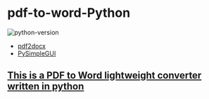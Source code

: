 # pdf-to-word-Python

![python-version](https://img.shields.io/badge/python->=3.10.4-green.svg)

- <a href="https://github.com/dothinking/pdf2docx">pdf2docx
- <a href="https://github.com/PySimpleGUI/PySimpleGUI">PySimpleGUI

## This is a PDF to Word lightweight converter written in python
